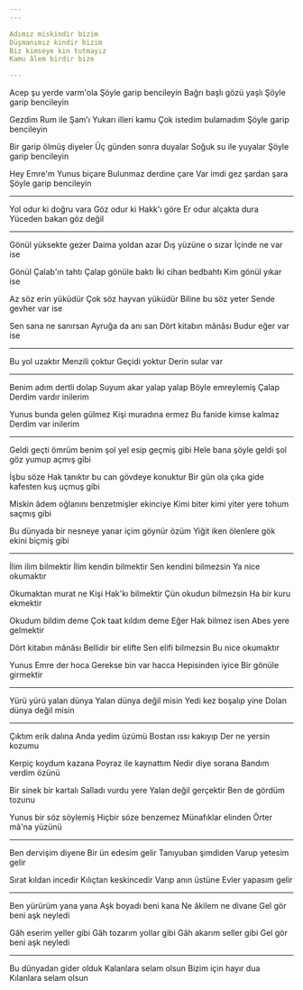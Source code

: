 ```yaml
---
---

Adımız miskindir bizim
Düşmanımız kindir bizim
Biz kimseye kin tutmayız
Kamu âlem birdir bize

---
```


Acep şu yerde varm'ola
Şöyle garip bencileyin
Bağrı başlı gözü yaşlı
Şöyle garip bencileyin

Gezdim Rum ile Şam'ı
Yukarı illeri kamu
Çok istedim bulamadım
Şöyle garip bencileyin

Bir garip ölmüş diyeler
Üç günden sonra duyalar
Soğuk su ile yuyalar
Şöyle garip bencileyin

Hey Emre'm Yunus biçare
Bulunmaz derdine çare
Var imdi gez şardan şara
Şöyle garip bencileyin

---

Yol odur ki doğru vara
Göz odur ki Hakk'ı göre
Er odur alçakta dura
Yüceden bakan göz değil

---

Gönül yüksekte gezer
Daima yoldan azar
Dış yüzüne o sızar
İçinde ne var ise

Gönül Çalab'ın tahtı
Çalap gönüle baktı
İki cihan bedbahtı
Kim gönül yıkar ise

Az söz erin yüküdür
Çok söz hayvan yüküdür
Biline bu söz yeter
Sende gevher var ise

Sen sana ne sanırsan
Ayruğa da anı san
Dört kitabın mânâsı
Budur eğer var ise


---


Bu yol uzaktır
Menzili çoktur
Geçidi yoktur
Derin sular var

---

Benim adım dertli dolap 
Suyum akar yalap yalap 
Böyle emreylemiş Çalap 
Derdim vardır inilerim

Yunus bunda gelen gülmez 
Kişi muradına ermez
Bu fanide kimse kalmaz 
Derdim var inilerim

---

Geldi geçti ömrüm benim şol yel esip geçmiş gibi
Hele bana şöyle geldi şol göz yumup açmış gibi

İşbu söze Hak tanıktır bu can gövdeye konuktur
Bir gün ola çıka gide kafesten kuş uçmuş gibi

Miskin âdem oğlanını benzetmişler ekinciye
Kimi biter kimi yiter yere tohum saçmış gibi

Bu dünyada bir nesneye yanar içim göynür özüm
Yiğit iken ölenlere gök ekini biçmiş gibi

---

İlim ilim bilmektir 
İlim kendin bilmektir 
Sen kendini bilmezsin 
Ya nice okumaktır

Okumaktan murat ne 
Kişi Hak'kı bilmektir 
Çün okudun bilmezsin 
Ha bir kuru ekmektir

Okudum bildim deme 
Çok taat kıldım deme 
Eğer Hak bilmez isen 
Abes yere gelmektir

Dört kitabın mânâsı
Bellidir bir elifte
Sen elifi bilmezsin 
Bu nice okumaktır

Yunus Emre der hoca 
Gerekse bin var hacca 
Hepisinden iyice
Bir gönüle girmektir

---


Yürü yürü yalan dünya
Yalan dünya değil misin
Yedi kez boşalıp yine
Dolan dünya değil misin

---

Çıktım erik dalına
Anda yedim üzümü
Bostan ıssı kakıyıp
Der ne yersin kozumu

Kerpiç koydum kazana
Poyraz ile kaynattım
Nedir diye sorana
Bandım verdim özünü

Bir sinek bir kartalı
Salladı vurdu yere
Yalan değil gerçektir
Ben de gördüm tozunu

Yunus bir söz söylemiş
Hiçbir söze benzemez
Münafıklar elinden
Örter mâ'na yüzünü

---

Ben dervişim diyene
Bir ün edesim gelir
Tanıyuban şimdiden
Varup yetesim gelir

Sırat kıldan incedir
Kılıçtan keskincedir
Varıp anın üstüne
Evler yapasım gelir

---

Ben yürürüm yana yana
Aşk boyadı beni kana
Ne âkilem ne divane
Gel gör beni aşk neyledi

Gâh eserim yeller gibi
Gâh tozarım yollar gibi
Gâh akarım seller gibi
Gel gör beni aşk neyledi

---

Bu dünyadan gider olduk
Kalanlara selam olsun
Bizim için hayır dua
Kılanlara selam olsun